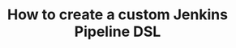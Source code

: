 ---
title: "How to create a custom Jenkins Pipeline DSL"
link: "https://lanwen.ru/posts/jenkins-custom-pipeline-dsl/"
---